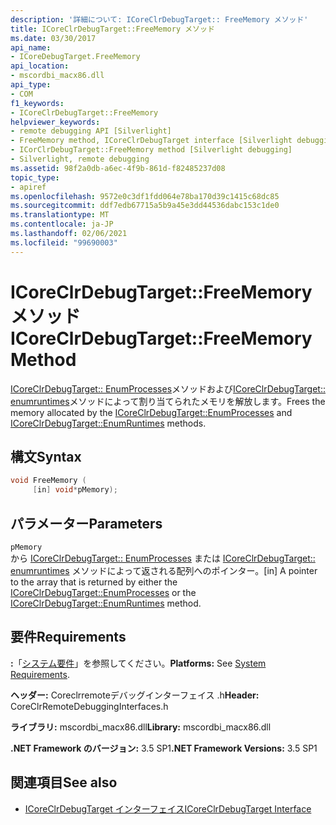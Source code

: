 ```yaml
---
description: '詳細について: ICoreClrDebugTarget:: FreeMemory メソッド'
title: ICoreClrDebugTarget::FreeMemory メソッド
ms.date: 03/30/2017
api_name:
- ICoreDebugTarget.FreeMemory
api_location:
- mscordbi_macx86.dll
api_type:
- COM
f1_keywords:
- ICoreClrDebugTarget::FreeMemory
helpviewer_keywords:
- remote debugging API [Silverlight]
- FreeMemory method, ICoreClrDebugTarget interface [Silverlight debugging]
- ICorClrDebugTarget::FreeMemory method [Silverlight debugging]
- Silverlight, remote debugging
ms.assetid: 98f2a0db-a6ec-4f9b-861d-f82485237d08
topic_type:
- apiref
ms.openlocfilehash: 9572e0c3df1fdd064e78ba170d39c1415c68dc85
ms.sourcegitcommit: ddf7edb67715a5b9a45e3dd44536dabc153c1de0
ms.translationtype: MT
ms.contentlocale: ja-JP
ms.lasthandoff: 02/06/2021
ms.locfileid: "99690003"
---
```

# <a name="icoreclrdebugtargetfreememory-method"></a><span data-ttu-id="1b9f4-103">ICoreClrDebugTarget::FreeMemory メソッド</span><span class="sxs-lookup"><span data-stu-id="1b9f4-103">ICoreClrDebugTarget::FreeMemory Method</span></span>

<span data-ttu-id="1b9f4-104">[ICoreClrDebugTarget:: EnumProcesses](icoreclrdebugtarget-enumprocesses-method.md)メソッドおよび[ICoreClrDebugTarget:: enumruntimes](icoreclrdebugtarget-enumruntimes-method.md)メソッドによって割り当てられたメモリを解放します。</span><span class="sxs-lookup"><span data-stu-id="1b9f4-104">Frees the memory allocated by the [ICoreClrDebugTarget::EnumProcesses](icoreclrdebugtarget-enumprocesses-method.md) and [ICoreClrDebugTarget::EnumRuntimes](icoreclrdebugtarget-enumruntimes-method.md) methods.</span></span>  
  
## <a name="syntax"></a><span data-ttu-id="1b9f4-105">構文</span><span class="sxs-lookup"><span data-stu-id="1b9f4-105">Syntax</span></span>  
  
```cpp  
void FreeMemory (  
     [in] void*pMemory);  
```  
  
## <a name="parameters"></a><span data-ttu-id="1b9f4-106">パラメーター</span><span class="sxs-lookup"><span data-stu-id="1b9f4-106">Parameters</span></span>  

 `pMemory`  
 <span data-ttu-id="1b9f4-107">から [ICoreClrDebugTarget:: EnumProcesses](icoreclrdebugtarget-enumprocesses-method.md) または [ICoreClrDebugTarget:: enumruntimes](icoreclrdebugtarget-enumruntimes-method.md) メソッドによって返される配列へのポインター。</span><span class="sxs-lookup"><span data-stu-id="1b9f4-107">[in] A pointer to the array that is returned by either the [ICoreClrDebugTarget::EnumProcesses](icoreclrdebugtarget-enumprocesses-method.md) or the [ICoreClrDebugTarget::EnumRuntimes](icoreclrdebugtarget-enumruntimes-method.md) method.</span></span>  
  
## <a name="requirements"></a><span data-ttu-id="1b9f4-108">要件</span><span class="sxs-lookup"><span data-stu-id="1b9f4-108">Requirements</span></span>  

 <span data-ttu-id="1b9f4-109">**:**「[システム要件](../../get-started/system-requirements.md)」を参照してください。</span><span class="sxs-lookup"><span data-stu-id="1b9f4-109">**Platforms:** See [System Requirements](../../get-started/system-requirements.md).</span></span>  
  
 <span data-ttu-id="1b9f4-110">**ヘッダー:** Coreclrremoteデバッグインターフェイス .h</span><span class="sxs-lookup"><span data-stu-id="1b9f4-110">**Header:** CoreClrRemoteDebuggingInterfaces.h</span></span>  
  
 <span data-ttu-id="1b9f4-111">**ライブラリ:** mscordbi_macx86.dll</span><span class="sxs-lookup"><span data-stu-id="1b9f4-111">**Library:** mscordbi_macx86.dll</span></span>  
  
 <span data-ttu-id="1b9f4-112">**.NET Framework のバージョン:** 3.5 SP1</span><span class="sxs-lookup"><span data-stu-id="1b9f4-112">**.NET Framework Versions:** 3.5 SP1</span></span>  
  
## <a name="see-also"></a><span data-ttu-id="1b9f4-113">関連項目</span><span class="sxs-lookup"><span data-stu-id="1b9f4-113">See also</span></span>

- [<span data-ttu-id="1b9f4-114">ICoreClrDebugTarget インターフェイス</span><span class="sxs-lookup"><span data-stu-id="1b9f4-114">ICoreClrDebugTarget Interface</span></span>](icoreclrdebugtarget-interface.md)
